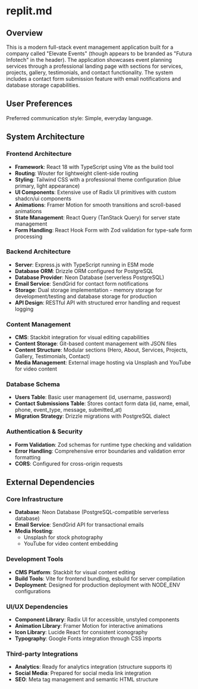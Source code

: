 # replit.md

## Overview

This is a modern full-stack event management application built for a company called "Elevate Events" (though appears to be branded as "Futura Infotech" in the header). The application showcases event planning services through a professional landing page with sections for services, projects, gallery, testimonials, and contact functionality. The system includes a contact form submission feature with email notifications and database storage capabilities.

## User Preferences

Preferred communication style: Simple, everyday language.

## System Architecture

### Frontend Architecture
- **Framework**: React 18 with TypeScript using Vite as the build tool
- **Routing**: Wouter for lightweight client-side routing
- **Styling**: Tailwind CSS with a professional theme configuration (blue primary, light appearance)
- **UI Components**: Extensive use of Radix UI primitives with custom shadcn/ui components
- **Animations**: Framer Motion for smooth transitions and scroll-based animations
- **State Management**: React Query (TanStack Query) for server state management
- **Form Handling**: React Hook Form with Zod validation for type-safe form processing

### Backend Architecture
- **Server**: Express.js with TypeScript running in ESM mode
- **Database ORM**: Drizzle ORM configured for PostgreSQL
- **Database Provider**: Neon Database (serverless PostgreSQL)
- **Email Service**: SendGrid for contact form notifications
- **Storage**: Dual storage implementation - memory storage for development/testing and database storage for production
- **API Design**: RESTful API with structured error handling and request logging

### Content Management
- **CMS**: Stackbit integration for visual editing capabilities
- **Content Storage**: Git-based content management with JSON files
- **Content Structure**: Modular sections (Hero, About, Services, Projects, Gallery, Testimonials, Contact)
- **Media Management**: External image hosting via Unsplash and YouTube for video content

### Database Schema
- **Users Table**: Basic user management (id, username, password)
- **Contact Submissions Table**: Stores contact form data (id, name, email, phone, event_type, message, submitted_at)
- **Migration Strategy**: Drizzle migrations with PostgreSQL dialect

### Authentication & Security
- **Form Validation**: Zod schemas for runtime type checking and validation
- **Error Handling**: Comprehensive error boundaries and validation error formatting
- **CORS**: Configured for cross-origin requests

## External Dependencies

### Core Infrastructure
- **Database**: Neon Database (PostgreSQL-compatible serverless database)
- **Email Service**: SendGrid API for transactional emails
- **Media Hosting**: 
  - Unsplash for stock photography
  - YouTube for video content embedding

### Development Tools
- **CMS Platform**: Stackbit for visual content editing
- **Build Tools**: Vite for frontend bundling, esbuild for server compilation
- **Deployment**: Designed for production deployment with NODE_ENV configurations

### UI/UX Dependencies
- **Component Library**: Radix UI for accessible, unstyled components
- **Animation Library**: Framer Motion for interactive animations
- **Icon Library**: Lucide React for consistent iconography
- **Typography**: Google Fonts integration through CSS imports

### Third-party Integrations
- **Analytics**: Ready for analytics integration (structure supports it)
- **Social Media**: Prepared for social media link integration
- **SEO**: Meta tag management and semantic HTML structure